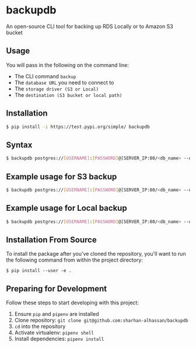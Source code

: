 backupdb
=========

An open-source CLI tool for backing up RDS Locally or to Amazon S3 bucket

## Usage 
You will pass in the following on the command line:
- The CLI command `backup`
- The `database URL` you need to connect to 
- The `storage driver (S3 or Local)`
- The `destination (S3 bucket or local path)`

## Installation
```bash
$ pip install -i https://test.pypi.org/simple/ backupdb
```
## Syntax

```bash
$ backupdb postgres://[USERNAME]:[PASSWORD]@[SERVER_IP:80/<db_name> --driver <driver_type> <destination>
```

## Example usage for S3 backup
```bash
$ backupdb postgres://[USERNAME]:[PASSWORD]@[SERVER_IP:80/<db_name> --driver s3 mybucket01
```

## Example usage for Local backup
```bash
$ backupdb postgres://[USERNAME]:[PASSWORD]@[SERVER_IP:80/<db_name> --driver local /var/local/db/backups
```

## Installation From Source
To install the package after you've cloned the repository, you'll
want to run the following command from within the project directory:
```
$ pip install --user -e .
```

## Preparing for Development
Follow these steps to start developing with this project:
1. Ensure `pip` and `pipenv` are installed
2. Clone repository: `git clone git@github.com:sharhan-alhassan/backupdb`
3. `cd` into the repository
4. Activate virtualenv: `pipenv shell`
5. Install dependencies: `pipenv install`